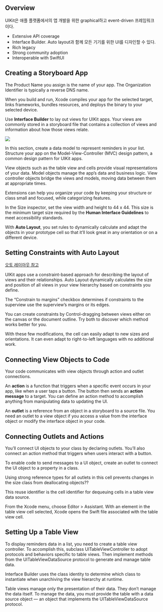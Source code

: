 
## Overview

UIKit은 애플 플랫폼에서의 앱 개발을 위한 graphical하고 event-driven 프레임워크이다.

- Extensive API coverage
- Interface Builder. Auto layout과 함께 모든 기기를 위한 UI를 디자인할 수 있다.
- Rich legacy
- Strong community adoption
- Interoperable with SwiftUI

## Creating a Storyboard App

The Product Name you assign is the name of your app. The Organization Identifier is typically a reverse DNS name.

When you build and run, Xcode compiles your app for the selected target, links frameworks, bundles resources, and deploys the binary to your selected device.

Use **Interface Builder** to lay out views for UIKit apps. Your views are commonly stored in a storyboard file that contains a collection of views and information about how those views relate.

![](MVC.png)

In this section, create a data model to represent reminders in your list. Structure your app on the Model-View-Controller (MVC) design pattern, a common design pattern for UIKit apps.

View objects such as the table view and cells provide visual representations of your data. Model objects manage the app’s data and business logic. View controller objects bridge the views and models, moving data between them at appropriate times.

Extensions can help you organize your code by keeping your structure or class small and focused, while categorizing features.

In the Size inspector, set the view width and height to 44 x 44. This size is the minimum target size required by the **Human Interface Guidelines** to meet accessibility standards.

With **Auto Layout**, you set rules to dynamically calculate and adapt the objects in your prototype cell so that it’ll look great in any orientation or on a different device.

## Setting Constraints with Auto Layout

[오토 레이아웃 참고](https://babbab2.tistory.com/133)

UIKit apps use a constraint-based approach for describing the layout of views and their relationships. Auto Layout dynamically calculates the size and position of all views in your view hierarchy based on constraints you define.

The “Constrain to margins” checkbox determines if constraints to the superview use the superview’s margins or its edges.

You can create constraints by Control-dragging between views either on the canvas or the document outline. Try both to discover which method works better for you.

With these few modifications, the cell can easily adapt to new sizes and orientations. It can even adapt to right-to-left languages with no additional work.

## Connecting View Objects to Code

Your code communicates with view objects through action and outlet connections.

An **action** is a function that triggers when a specific event occurs in your app, like when a user taps a button. The button then sends an **action message** to a target. You can define an action method to accomplish anything from manipulating data to updating the UI.

An **outlet** is a reference from an object in a storyboard to a source file. You need an outlet to a view object if you access a value from the interface object or modify the interface object in your code.

## Connecting Outlets and Actions

You’ll connect UI objects to your class by declaring outlets. You’ll also connect an action method that triggers when users interact with a button.

To enable code to send messages to a UI object, create an outlet to connect the UI object to a property in a class.

Using strong reference types for all outlets in this cell prevents changes in the size class from deallocating objects??

This reuse identifier is the cell identifier for dequeuing cells in a table view data source.

From the Xcode menu, choose Editor > Assistant. With an element in the table view cell selected, Xcode opens the Swift file associated with the table view cell.

## Setting Up a Table View

To display reminders data in a list, you need to create a table view controller. To accomplish this, subclass UITableViewController to adopt protocols and behaviors specific to table views. Then implement methods from the UITableViewDataSource protocol to generate and manage table data.

Interface Builder uses the class identity to determine which class to instantiate when unarchiving the view hierarchy at runtime.

Table views manage only the presentation of their data. They don’t manage the data itself. To manage the data, you must provide the table with a data source object — an object that implements the UITableViewDataSource protocol.
